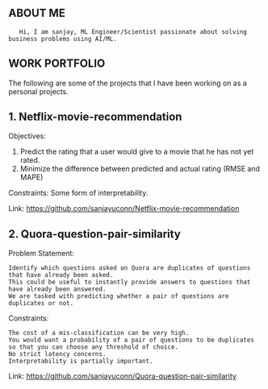 ## ABOUT ME 
       Hi, I am sanjay, ML Engineer/Scientist passionate about solving business problems using AI/ML. 

## WORK PORTFOLIO
The following are some of the projects that I have been working on as a personal projects.

## 1. Netflix-movie-recommendation
Objectives: 
1. Predict the rating that a user would give to a movie that he has not yet rated. 
2. Minimize the difference between predicted and actual rating (RMSE and MAPE)

Constraints: Some form of interpretability.

Link: https://github.com/sanjayuconn/Netflix-movie-recommendation

## 2. Quora-question-pair-similarity
Problem Statement:

    Identify which questions asked on Quora are duplicates of questions that have already been asked.
    This could be useful to instantly provide answers to questions that have already been answered.
    We are tasked with predicting whether a pair of questions are duplicates or not.
Constraints:

    The cost of a mis-classification can be very high.
    You would want a probability of a pair of questions to be duplicates so that you can choose any threshold of choice.
    No strict latency concerns.
    Interpretability is partially important.
Link: https://github.com/sanjayuconn/Quora-question-pair-similarity



